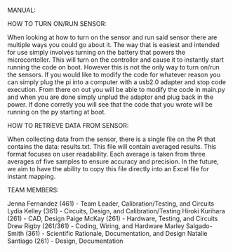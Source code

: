 MANUAL:

HOW TO TURN ON/RUN SENSOR:

When looking at how to turn on the sensor and run said sensor there are multiple ways you could go about it.
The way that is easiest and intended for use simply involves turning on the battery that powers the microcontoller.
This will turn on the controller and cause it to instantly start running the code on boot. However this is not the
only way to turn on/run the sensors. If you would like to modify the code for whatever reason you can simply plug
the pi into a computer with a usb2.0 adapter and stop code execution. From there on out you will be able to modify
the code in main.py and when you are done simply unplud the adaptor and plug back in the power. If done corretly 
you will see that the code that you wrote will be running on the py starting at boot.

HOW TO RETRIEVE DATA FROM SENSOR:

When collecting data from the sensor, there is a single file on the Pi that contains the data: results.txt. This 
file will contain averaged results. This format focuses on user readability. Each average is taken from three 
averages of five samples to ensure accuracy and precision.
In the future, we aim to have the ability to copy this file directly into an Excel file for instant mapping.


TEAM MEMBERS:

Jenna Fernandez (461) - Team Leader, Calibration/Testing, and Circuits 
Lydia Kelley (361) - Circuits, Design, and Calibration/Testing
Hiroki Kurihara (261) - CAD, Design
Paige McKay (261) - Hardware, Testing, and Circuits 
Drew Rigby (261/361)  - Coding, Wiring, and Hardware
Marley Salgado-Smith (361) - Scientific Rationale, Documentation, and Design
Natalie Santiago (261) - Design, Documentation
